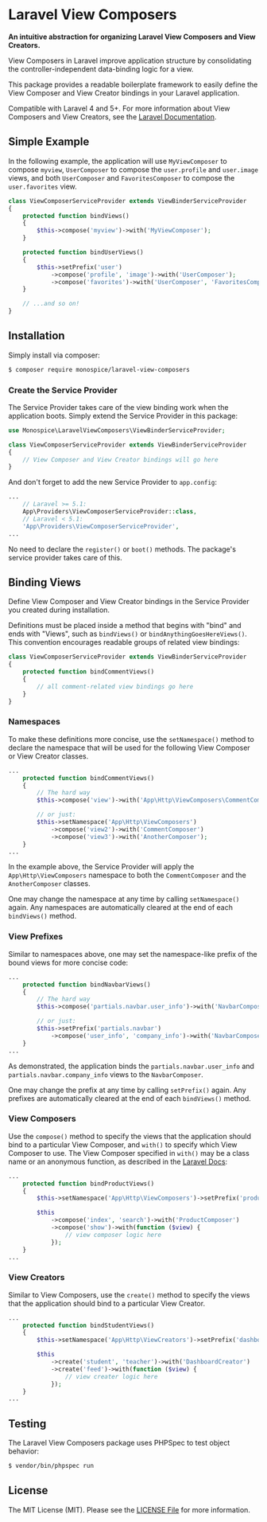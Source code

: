 Laravel View Composers
======================

**An intuitive abstraction for organizing Laravel View Composers and View
Creators.**

View Composers in Laravel improve application structure by consolidating the
controller-independent data-binding logic for a view.

This package provides a readable boilerplate framework to easily define the
View Composer and View Creator bindings in your Laravel application.

Compatible with Laravel 4 and 5+. For more information about View Composers and
View Creators, see the [Laravel Documentation][view-composer-docs].

Simple Example
--------------

In the following example, the application will use `MyViewComposer` to compose
`myview`, `UserComposer` to compose the `user.profile` and `user.image` views,
and both `UserComposer` and `FavoritesComposer` to compose the `user.favorites`
view.

```php
class ViewComposerServiceProvider extends ViewBinderServiceProvider
{
    protected function bindViews()
    {
        $this->compose('myview')->with('MyViewComposer');
    }

    protected function bindUserViews()
    {
        $this->setPrefix('user')
            ->compose('profile', 'image')->with('UserComposer');
            ->compose('favorites')->with('UserComposer', 'FavoritesComposer');
    }

    // ...and so on!
}
```

Installation
-------

Simply install via composer:

```bash
$ composer require monospice/laravel-view-composers
```

### Create the Service Provider

The Service Provider takes care of the view binding work when the application
boots. Simply extend the Service Provider in this package:

```php
use Monospice\LaravelViewComposers\ViewBinderServiceProvider;

class ViewComposerServiceProvider extends ViewBinderServiceProvider
{
    // View Composer and View Creator bindings will go here
}
```

And don't forget to add the new Service Provider to `app.config`:

```php
...
    // Laravel >= 5.1:
    App\Providers\ViewComposerServiceProvider::class,
    // Laravel < 5.1:
    'App\Providers\ViewComposerServiceProvider',
...
```

No need to declare the `register()` or `boot()` methods. The package's
service provider takes care of this.

Binding Views
-------------

Define View Composer and View Creator bindings in the Service Provider you
created during installation.

Definitions must be placed inside a method that begins with "bind" and ends
with "Views", such as `bindViews()` or `bindAnythingGoesHereViews()`. This
convention encourages readable groups of related view bindings:

```php
class ViewComposerServiceProvider extends ViewBinderServiceProvider
{
    protected function bindCommentViews()
    {
        // all comment-related view bindings go here
    }
}
```

### Namespaces

To make these definitions more concise, use the `setNamespace()` method to
declare the namespace that will be used for the following View Composer or
View Creator classes.

```php
...
    protected function bindCommentViews()
    {
        // The hard way
        $this->compose('view')->with('App\Http\ViewComposers\CommentComposer');

        // or just:
        $this->setNamespace('App\Http\ViewComposers')
            ->compose('view2')->with('CommentComposer')
            ->compose('view3')->with('AnotherComposer');
    }
...
```

In the example above, the Service Provider will apply the
`App\Http\ViewComposers` namespace to both the `CommentComposer` and the
`AnotherComposer` classes.

One may change the namespace at any time by calling `setNamespace()` again.
Any namespaces are automatically cleared at the end of each `bindViews()`
method.

### View Prefixes

Similar to namespaces above, one may set the namespace-like prefix of the bound
views for more concise code:

```php
...
    protected function bindNavbarViews()
    {
        // The hard way
        $this->compose('partials.navbar.user_info')->with('NavbarComposer');

        // or just:
        $this->setPrefix('partials.navbar')
            ->compose('user_info', 'company_info')->with('NavbarComposer');
    }
...
```

As demonstrated, the application binds the `partials.navbar.user_info` and
`partials.navbar.company_info` views to the `NavbarComposer`.

One may change the prefix at any time by calling `setPrefix()` again. Any
prefixes are automatically cleared at the end of each `bindViews()` method.

### View Composers

Use the `compose()` method to specify the views that the application should
bind to a particular View Composer, and `with()` to specify which View Composer
to use. The View Composer specified in `with()` may be a class name or an
anonymous function, as described in the [Laravel Docs][view-composer-docs]:

```php
...
    protected function bindProductViews()
    {
        $this->setNamespace('App\Http\ViewComposers')->setPrefix('product');

        $this
            ->compose('index', 'search')->with('ProductComposer')
            ->compose('show')->with(function ($view) {
                // view composer logic here
            });
    }
...
```

### View Creators

Similar to View Composers, use the `create()` method to specify the views that
the application should bind to a particular View Creator.

```php
...
    protected function bindStudentViews()
    {
        $this->setNamespace('App\Http\ViewCreators')->setPrefix('dashboard');

        $this
            ->create('student', 'teacher')->with('DashboardCreator')
            ->create('feed')->with(function ($view) {
                // view creater logic here
            });
    }
...
```

Testing
-------

The Laravel View Composers package uses PHPSpec to test object behavior:

``` bash
$ vendor/bin/phpspec run
```

License
-------

The MIT License (MIT). Please see the [LICENSE File](LICENSE) for more
information.

[view-composer-docs]: http://laravel.com/docs/5.1/views#view-composers
